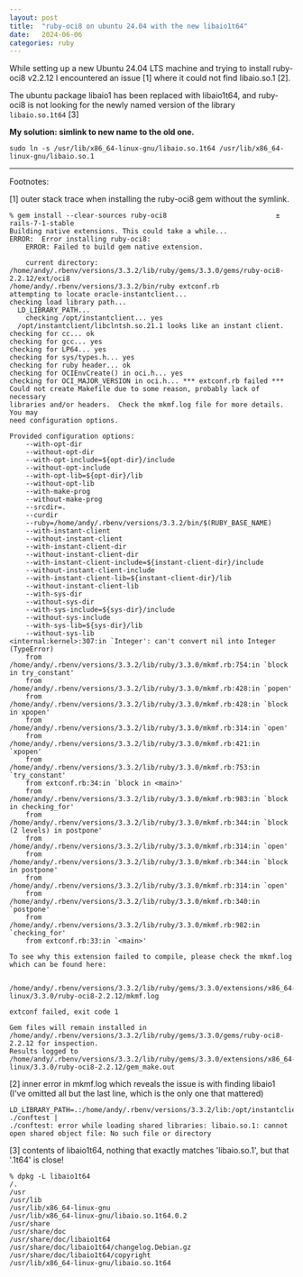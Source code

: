 ```yaml
---
layout: post
title:  "ruby-oci8 on ubuntu 24.04 with the new libaio1t64"
date:   2024-06-06
categories: ruby
---
```


While setting up a new Ubuntu 24.04 LTS machine and trying to install ruby-oci8 v2.2.12 I encountered an issue [1] where it could not find libaio.so.1 [2].

The ubuntu package libaio1 has been replaced with libaio1t64, and ruby-oci8 is not looking for the newly named version of the library `libaio.so.1t64` [3]


**My solution: simlink to new name to the old one.**
```
sudo ln -s /usr/lib/x86_64-linux-gnu/libaio.so.1t64 /usr/lib/x86_64-linux-gnu/libaio.so.1
```

---
Footnotes:

[1] outer stack trace when installing the ruby-oci8 gem without the symlink.
```
% gem install --clear-sources ruby-oci8                           ± rails-7-1-stable
Building native extensions. This could take a while...
ERROR:  Error installing ruby-oci8:
	ERROR: Failed to build gem native extension.

    current directory: /home/andy/.rbenv/versions/3.3.2/lib/ruby/gems/3.3.0/gems/ruby-oci8-2.2.12/ext/oci8
/home/andy/.rbenv/versions/3.3.2/bin/ruby extconf.rb
attempting to locate oracle-instantclient...
checking load library path... 
  LD_LIBRARY_PATH... 
    checking /opt/instantclient... yes
  /opt/instantclient/libclntsh.so.21.1 looks like an instant client.
checking for cc... ok
checking for gcc... yes
checking for LP64... yes
checking for sys/types.h... yes
checking for ruby header... ok
checking for OCIEnvCreate() in oci.h... yes
checking for OCI_MAJOR_VERSION in oci.h... *** extconf.rb failed ***
Could not create Makefile due to some reason, probably lack of necessary
libraries and/or headers.  Check the mkmf.log file for more details.  You may
need configuration options.

Provided configuration options:
	--with-opt-dir
	--without-opt-dir
	--with-opt-include=${opt-dir}/include
	--without-opt-include
	--with-opt-lib=${opt-dir}/lib
	--without-opt-lib
	--with-make-prog
	--without-make-prog
	--srcdir=.
	--curdir
	--ruby=/home/andy/.rbenv/versions/3.3.2/bin/$(RUBY_BASE_NAME)
	--with-instant-client
	--without-instant-client
	--with-instant-client-dir
	--without-instant-client-dir
	--with-instant-client-include=${instant-client-dir}/include
	--without-instant-client-include
	--with-instant-client-lib=${instant-client-dir}/lib
	--without-instant-client-lib
	--with-sys-dir
	--without-sys-dir
	--with-sys-include=${sys-dir}/include
	--without-sys-include
	--with-sys-lib=${sys-dir}/lib
	--without-sys-lib
<internal:kernel>:307:in `Integer': can't convert nil into Integer (TypeError)
	from /home/andy/.rbenv/versions/3.3.2/lib/ruby/3.3.0/mkmf.rb:754:in `block in try_constant'
	from /home/andy/.rbenv/versions/3.3.2/lib/ruby/3.3.0/mkmf.rb:428:in `popen'
	from /home/andy/.rbenv/versions/3.3.2/lib/ruby/3.3.0/mkmf.rb:428:in `block in xpopen'
	from /home/andy/.rbenv/versions/3.3.2/lib/ruby/3.3.0/mkmf.rb:314:in `open'
	from /home/andy/.rbenv/versions/3.3.2/lib/ruby/3.3.0/mkmf.rb:421:in `xpopen'
	from /home/andy/.rbenv/versions/3.3.2/lib/ruby/3.3.0/mkmf.rb:753:in `try_constant'
	from extconf.rb:34:in `block in <main>'
	from /home/andy/.rbenv/versions/3.3.2/lib/ruby/3.3.0/mkmf.rb:983:in `block in checking_for'
	from /home/andy/.rbenv/versions/3.3.2/lib/ruby/3.3.0/mkmf.rb:344:in `block (2 levels) in postpone'
	from /home/andy/.rbenv/versions/3.3.2/lib/ruby/3.3.0/mkmf.rb:314:in `open'
	from /home/andy/.rbenv/versions/3.3.2/lib/ruby/3.3.0/mkmf.rb:344:in `block in postpone'
	from /home/andy/.rbenv/versions/3.3.2/lib/ruby/3.3.0/mkmf.rb:314:in `open'
	from /home/andy/.rbenv/versions/3.3.2/lib/ruby/3.3.0/mkmf.rb:340:in `postpone'
	from /home/andy/.rbenv/versions/3.3.2/lib/ruby/3.3.0/mkmf.rb:982:in `checking_for'
	from extconf.rb:33:in `<main>'

To see why this extension failed to compile, please check the mkmf.log which can be found here:

  /home/andy/.rbenv/versions/3.3.2/lib/ruby/gems/3.3.0/extensions/x86_64-linux/3.3.0/ruby-oci8-2.2.12/mkmf.log

extconf failed, exit code 1

Gem files will remain installed in /home/andy/.rbenv/versions/3.3.2/lib/ruby/gems/3.3.0/gems/ruby-oci8-2.2.12 for inspection.
Results logged to /home/andy/.rbenv/versions/3.3.2/lib/ruby/gems/3.3.0/extensions/x86_64-linux/3.3.0/ruby-oci8-2.2.12/gem_make.out
```

[2] inner error in mkmf.log which reveals the issue is with finding libaio1
(I've omitted all but the last line, which is the only one that mattered)
```
LD_LIBRARY_PATH=.:/home/andy/.rbenv/versions/3.3.2/lib:/opt/instantclient ./conftest |
./conftest: error while loading shared libraries: libaio.so.1: cannot open shared object file: No such file or directory
```

[3] contents of libaio1t64, nothing that exactly matches 'libaio.so.1', but that '.1t64' іs close!

```
% dpkg -L libaio1t64
/.
/usr
/usr/lib
/usr/lib/x86_64-linux-gnu
/usr/lib/x86_64-linux-gnu/libaio.so.1t64.0.2
/usr/share
/usr/share/doc
/usr/share/doc/libaio1t64
/usr/share/doc/libaio1t64/changelog.Debian.gz
/usr/share/doc/libaio1t64/copyright
/usr/lib/x86_64-linux-gnu/libaio.so.1t64
```
